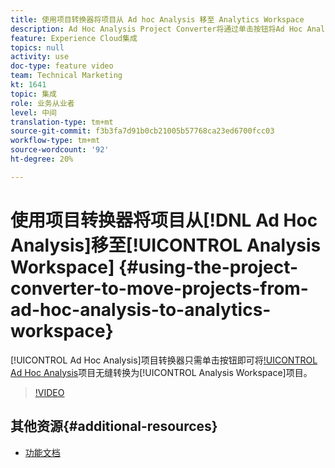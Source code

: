 ```yaml
---
title: 使用项目转换器将项目从 Ad hoc Analysis 移至 Analytics Workspace
description: Ad Hoc Analysis Project Converter将通过单击按钮将Ad Hoc Analysis(AHA)项目无缝转换为Analysis Workspace项目。
feature: Experience Cloud集成
topics: null
activity: use
doc-type: feature video
team: Technical Marketing
kt: 1641
topic: 集成
role: 业务从业者
level: 中间
translation-type: tm+mt
source-git-commit: f3b3fa7d91b0cb21005b57768ca23ed6700fcc03
workflow-type: tm+mt
source-wordcount: '92'
ht-degree: 20%

---
```



# 使用项目转换器将项目从[!DNL Ad Hoc Analysis]移至[!UICONTROL Analysis Workspace] {#using-the-project-converter-to-move-projects-from-ad-hoc-analysis-to-analytics-workspace}

[!UICONTROL Ad Hoc Analysis]项目转换器只需单击按钮即可将[!UICONTROL Ad Hoc Analysis](AHA)项目无缝转换为[!UICONTROL Analysis Workspace]项目。

>[!VIDEO](https://video.tv.adobe.com/v/23118/?quality=12)

## 其他资源{#additional-resources}

* [功能文档](https://marketing.adobe.com/resources/help/en_US/analytics/aha2aw/)
